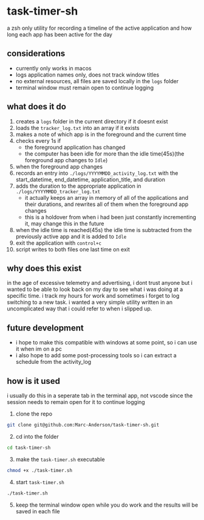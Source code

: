 # task-timer-sh

a zsh only utility for recording a timeline of the active application and how long each app has been active for the day

## considerations

- currently only works in macos
- logs application names only, does not track window titles
- no external resources, all files are saved locally in the `logs` folder
- terminal window must remain open to continue logging


## what does it do

1. creates a `logs` folder in the current directory if it doesnt exist
2. loads the `tracker_log.txt` into an array if it exists
3. makes a note of which app is in the foreground and the current time
4. checks every 1s if
    - the foreground application has changed
    - the computer has been idle for more than the idle time(45s)(the foreground app changes to `Idle`)
5. when the foreground app changes
6. records an entry into `./logs/YYYYMMDD_activity_log.txt` with the start_datetime, end_datetime, application_title, and duration
7. adds the duration to the appropriate application in `./logs/YYYYMMDD_tracker_log.txt`
    - it actually keeps an array in memory of all of the applications and their durations, and rewrites all of them when the foreground app changes
    - this is a holdover from when i had been just constantly incrementing it, may change this in the future
8. when the idle time is reached(45s) the idle time is subtracted from the previously active app and it is added to `Idle`
9. exit the application with `control+c`
10. script writes to both files one last time on exit


## why does this exist

in the age of excessive telemetry and advertising, i dont trust anyone but i wanted to be able to look back on my day to see what i was doing at a specific time. i track my hours for work and sometimes i forget to log switching to a new task. i wanted a very simple utility written in an uncomplicated way that i could refer to when i slipped up.


## future development

- i hope to make this compatible with windows at some point, so i can use it when im on a pc
- i also hope to add some post-processing tools so i can extract a schedule from the activity_log 


## how is it used

i usually do this in a seperate tab in the terminal app, not vscode since the session needs to remain open for it to continue logging

1. clone the repo
```sh
git clone git@github.com:Marc-Anderson/task-timer-sh.git
```

2. cd into the folder
```sh
cd task-timer-sh
```

3. make the `task-timer.sh` executable
```sh
chmod +x ./task-timer.sh
```

4. start `task-timer.sh`
```sh
./task-timer.sh
```

5. keep the terminal window open while you do work and the results will be saved in each file